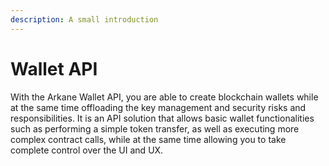 ```yaml
---
description: A small introduction
---
```


# Wallet API

With the Arkane Wallet API, you are able to create blockchain wallets while at the same time offloading the key management and security risks and responsibilities. It is an API solution that allows basic wallet functionalities such as performing a simple token transfer, as well as executing more complex contract calls, while at the same time allowing you to take complete control over the UI and UX. 



